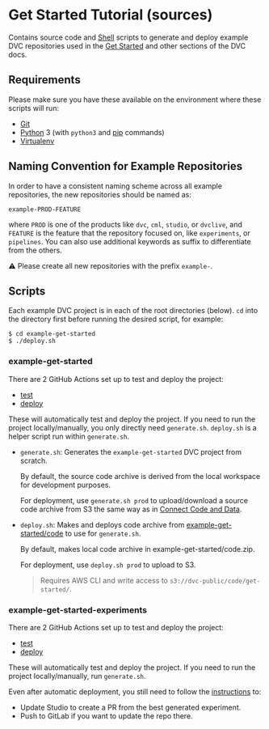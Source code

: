 # Get Started Tutorial (sources)

Contains source code and [Shell](https://www.shellscript.sh/) scripts to
generate and deploy example DVC repositories used in the [Get
Started](https://dvc.org/doc/get-started) and other sections of the DVC docs.

## Requirements

Please make sure you have these available on the environment where these scripts
will run:

- [Git](https://git-scm.com/)
- [Python](https://www.python.org/) 3 (with `python3` and [pip](https://pypi.org/project/pip/) commands)
- [Virtualenv](https://virtualenv.pypa.io/en/stable/)

## Naming Convention for Example Repositories

In order to have a consistent naming scheme across all example repositories, the
new repositories should be named as:

```
example-PROD-FEATURE
```

where `PROD` is one of the products like `dvc`, `cml`, `studio`, or `dvclive`, and `FEATURE` is
the feature that the repository focused on, like `experiments`, or `pipelines`.
You can also use additional keywords as suffix to differentiate from the others.

⚠️ Please create all new repositories with the prefix `example-`.

## Scripts

Each example DVC project is in each of the root directories (below). `cd` into
the directory first before running the desired script, for example:

```console
$ cd example-get-started
$ ./deploy.sh
```

### example-get-started

There are 2 GitHub Actions set up to test and deploy the project:

- [test](.github/workflows/example-get-started-test.yaml)
- [deploy](.github/workflows/example-get-started-deploy.yaml)

These will automatically test and deploy the project. If you need to run the project
locally/manually, you only directly need `generate.sh`. `deploy.sh` is a helper script
run within `generate.sh`.

- `generate.sh`: Generates the `example-get-started` DVC project from
  scratch. 

  By default, the source code archive is derived from the local workspace for
  development purposes.

  For deployment, use `generate.sh prod` to upload/download a source code
  archive from S3 the same way as in [Connect Code and
  Data](https://dvc.org/doc/get-started/connect-code-and-data).

- `deploy.sh`: Makes and deploys code archive from
  [example-get-started/code](example-get-started/code) to use for `generate.sh`.

  By default, makes local code archive in example-get-started/code.zip.

  For deployment, use `deploy.sh prod` to upload to S3.

  > Requires AWS CLI and write access to `s3://dvc-public/code/get-started/`.

### example-get-started-experiments

There are 2 GitHub Actions set up to test and deploy the project:

- [test](.github/workflows/example-get-started-experiments-test.yaml)
- [deploy](.github/workflows/example-get-started-experiments-deploy.yaml)

These will automatically test and deploy the project. If you need to run the project locally/manually, run `generate.sh`.

Even after automatic deployment, you still need to follow the
[instructions](example-get-started-experiments/README.md) to:
- Update Studio to create a PR from the best generated experiment.
- Push to GitLab if you want to update the repo there.
